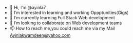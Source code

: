 - 👋 Hi, I’m @ayinla7
- 👀 I’m interested in learning and working Oppptunities(Gigs)
- 🌱 I’m currently learning Full Stack Web development
- 💞️ I’m looking to collaborate on Web development teams
- 📫 How to reach me,you could reach me via my Mail Ayinlakwamdeen@yahoo.com

<!---
ayinla7/ayinla7 is a ✨ special ✨ repository because its `README.md` (this file) appears on your GitHub profile.
You can click the Preview link to take a look at your changes.
--->
